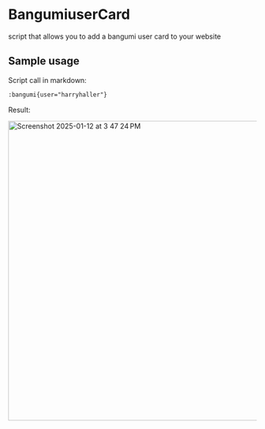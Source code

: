 # BangumiuserCard

script that allows you to add a bangumi user card to your website

## Sample usage

Script call in markdown:

```markdown
:bangumi{user="harryhaller"}
```

Result:

<img width="608" alt="Screenshot 2025-01-12 at 3 47 24 PM" src="https://github.com/user-attachments/assets/7ad8e6ba-1bef-4727-8148-4565c98dabb1" />
